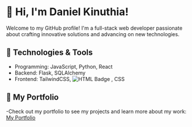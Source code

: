 # 👋 Hi, I'm Daniel Kinuthia!

Welcome to my GitHub profile! I'm a full-stack web developer passionate about crafting innovative solutions and advancing on new technologies.

## 🔧 Technologies & Tools
- Programming: JavaScript, Python, React
- Backend: Flask, SQLAlchemy
- Frontend: TailwindCSS,
 ![HTML Badge](https://img.shields.io/badge/-HTML-E34F26?logo=html5&logoColor=white)
, 
 CSS


## 🌟 My Portfolio
-Check out my portfolio to see my projects and learn more about my work: [My Portfolio](https://daniel-kinuthia.vercel.app/)

